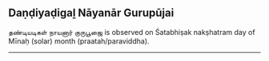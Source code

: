 ## Daṇḍiyaḍigaḻ Nāyanār Gurupūjai
தண்டியடிகள் நாயனார் குருபூஜை is observed on Śatabhiṣak nakṣhatram day of Mīnaḥ (solar) month (praatah/paraviddha).



---
